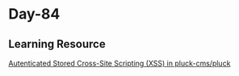 # Day-84

## Learning Resource 

[Autenticated Stored Cross-Site Scripting (XSS) in pluck-cms/pluck](https://huntr.dev/bounties/6b9a32e3-825c-4610-b651-0809998c3b5e/)
